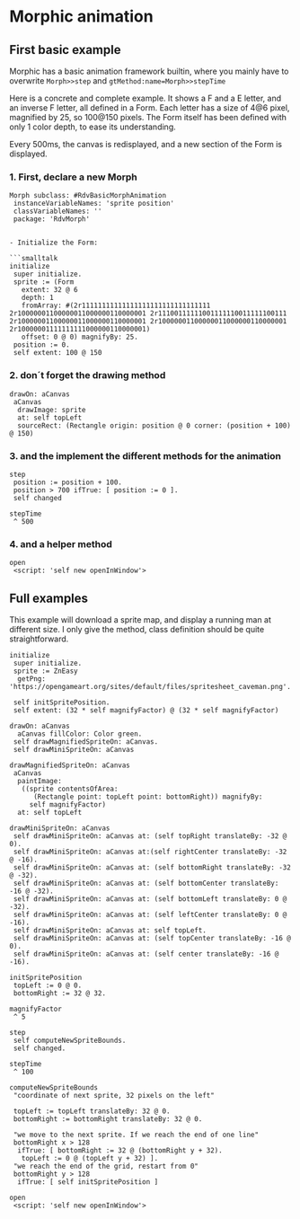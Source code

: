# Morphic animation

## First basic example

Morphic has a basic animation framework builtin, where you mainly have to overwrite ``Morph>>step`` and ``gtMethod:name=Morph>>stepTime``

Here is a concrete and complete example.  It shows a F and a E letter, and an inverse F letter, all defined in a Form. Each letter has a size of 4@6 pixel, magnified by 25, so 100@150 pixels.
The Form itself has been defined with only 1 color depth, to ease its understanding.

Every 500ms, the canvas is redisplayed, and a new section of the Form is displayed.

### 1. First, declare a new Morph

```smalltalk
Morph subclass: #RdvBasicMorphAnimation
 instanceVariableNames: 'sprite position'
 classVariableNames: ''
 package: 'RdvMorph'


- Initialize the Form:

```smalltalk
initialize
 super initialize.
 sprite := (Form
   extent: 32 @ 6
   depth: 1
   fromArray: #(2r11111111111111111111111111111111 2r10000001100000011000000110000001 2r11100111111001111110011111100111 2r10000001100000011000000110000001 2r10000001100000011000000110000001 2r10000001111111111000000110000001)
   offset: 0 @ 0) magnifyBy: 25.
 position := 0.
 self extent: 100 @ 150
```

### 2. don´t forget the drawing method

```smalltalk
drawOn: aCanvas
 aCanvas
  drawImage: sprite
  at: self topLeft
  sourceRect: (Rectangle origin: position @ 0 corner: (position + 100) @ 150)
```

### 3. and the implement the different methods for the animation

```smalltalk
step
 position := position + 100.
 position > 700 ifTrue: [ position := 0 ].
 self changed
```

```smalltalk
stepTime
 ^ 500
```

### 4. and a helper method

```smalltalk
open
 <script: 'self new openInWindow'>
```

## Full examples

This example will download a sprite map, and display a running man at different size. I only give the method, class definition should be quite straightforward.

```smalltalk
initialize
 super initialize.
 sprite := ZnEasy
  getPng: 'https://opengameart.org/sites/default/files/spritesheet_caveman.png'.

 self initSpritePosition.
 self extent: (32 * self magnifyFactor) @ (32 * self magnifyFactor)
```

```smalltalk
drawOn: aCanvas
  aCanvas fillColor: Color green.
 self drawMagnifiedSpriteOn: aCanvas.
 self drawMiniSpriteOn: aCanvas 
```

```smalltalk
drawMagnifiedSpriteOn: aCanvas
 aCanvas
  paintImage:
   ((sprite contentsOfArea:
      (Rectangle point: topLeft point: bottomRight)) magnifyBy:
     self magnifyFactor)
  at: self topLeft
```

```smalltalk
drawMiniSpriteOn: aCanvas
 self drawMiniSpriteOn: aCanvas at: (self topRight translateBy: -32 @ 0).
 self drawMiniSpriteOn: aCanvas at:(self rightCenter translateBy: -32 @ -16).
 self drawMiniSpriteOn: aCanvas at: (self bottomRight translateBy: -32 @ -32).
 self drawMiniSpriteOn: aCanvas at: (self bottomCenter translateBy: -16 @ -32).
 self drawMiniSpriteOn: aCanvas at: (self bottomLeft translateBy: 0 @ -32).
 self drawMiniSpriteOn: aCanvas at: (self leftCenter translateBy: 0 @ -16).
 self drawMiniSpriteOn: aCanvas at: self topLeft.
 self drawMiniSpriteOn: aCanvas at: (self topCenter translateBy: -16 @ 0).
 self drawMiniSpriteOn: aCanvas at: (self center translateBy: -16 @ -16).
```

```smalltalk
initSpritePosition
 topLeft := 0 @ 0.
 bottomRight := 32 @ 32.
```

```smalltalk
magnifyFactor
 ^ 5
```

```smalltalk
step
 self computeNewSpriteBounds.
 self changed.
```

```smalltalk
stepTime
 ^ 100
```

```smalltalk
computeNewSpriteBounds
 "coordinate of next sprite, 32 pixels on the left"

 topLeft := topLeft translateBy: 32 @ 0.
 bottomRight := bottomRight translateBy: 32 @ 0.

 "we move to the next sprite. If we reach the end of one line"
 bottomRight x > 128
  ifTrue: [ bottomRight := 32 @ (bottomRight y + 32).
   topLeft := 0 @ (topLeft y + 32) ].
 "we reach the end of the grid, restart from 0"
 bottomRight y > 128
  ifTrue: [ self initSpritePosition ]
```

```smalltalk
open
 <script: 'self new openInWindow'>
```
